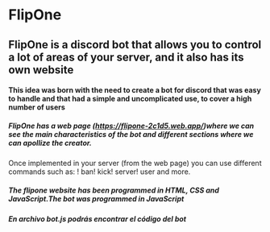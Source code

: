 # FlipOne

## FlipOne is a discord bot that allows you to control a lot of areas of your server, and it also has its own website

#### This idea was born with the need to create a bot for discord that was easy to handle and that had a simple and uncomplicated use, to cover a high number of users

##### FlipOne has a web page (https://flipone-2c1d5.web.app/)where we can see the main characteristics of the bot and different sections where we can apollize the creator.
Once implemented in your server (from the web page) you can use different commands such as:
! ban! kick! server! user and more.

##### The flipone website has been programmed in HTML, CSS and JavaScript.The bot was programmed in JavaScript

##### En archivo bot.js podrás encontrar el código del bot








